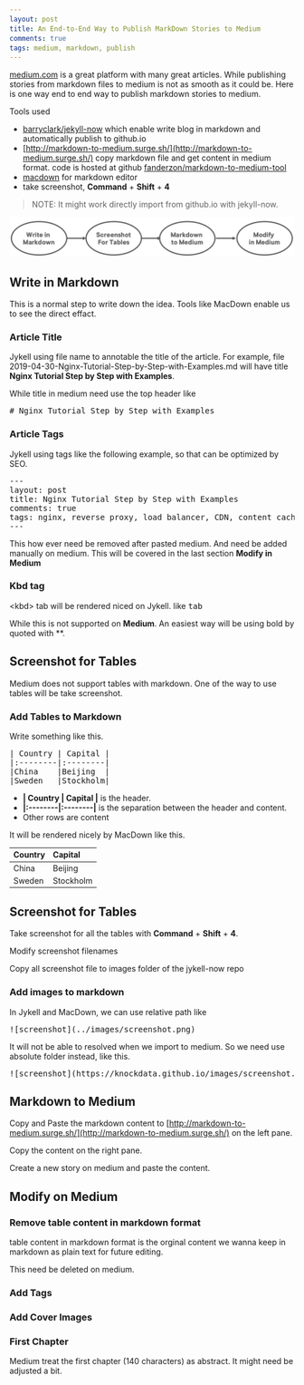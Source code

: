 ```yaml
---
layout: post
title: An End-to-End Way to Publish MarkDown Stories to Medium
comments: true
tags: medium, markdown, publish
---
```


[medium.com](medium.com) is a great platform with many great articles. While publishing stories from markdown files to medium is not as smooth as it could be. Here is one way end to end way to publish markdown stories to medium.

Tools used

- [barryclark/jekyll-now](https://github.com/barryclark/jekyll-now) which enable write blog in markdown and automatically publish to github.io
- [http://markdown-to-medium.surge.sh/](http://markdown-to-medium.surge.sh/) copy markdown file and get content in medium format. code is hosted at github [fanderzon/markdown-to-medium-tool](https://github.com/fanderzon/markdown-to-medium-tool)
- [macdown](https://macdown.uranusjr.com/) for markdown editor
- take screenshot, **Command** + **Shift** + **4**

> NOTE: It might work directly import from github.io with jekyll-now. 

![publish-to-medium-flow](../images/publish-to-medium-flow.png)

## Write in Markdown

This is a normal step to write down the idea. Tools like MacDown enable us to see the direct effact.

### Article Title

Jykell using file name to annotable the title of the article. For example, file 2019-04-30-Nginx-Tutorial-Step-by-Step-with-Examples.md will have title **Nginx Tutorial Step by Step with Examples**. 

While title in medium need use the top header like

<pre>
# Nginx Tutorial Step by Step with Examples
</pre>

### Article Tags

Jykell using tags like the following example, so that can be optimized by SEO.

<pre>
---
layout: post
title: Nginx Tutorial Step by Step with Examples
comments: true
tags: nginx, reverse proxy, load balancer, CDN, content cache
---
</pre>

This how ever need be removed after pasted medium. And need be added manually on medium. This will be covered in the last section **Modify in Medium**

### Kbd tag

\<kbd> tab will be rendered niced on Jykell. like <kbd>tab</kbd>

While this is not supported on **Medium**. An easiest way will be using bold by quoted with **. 

## Screenshot for Tables

Medium does not support tables with markdown. One of the way to use tables will be take screenshot.

### Add Tables to Markdown

Write something like this. 

<pre>
| Country | Capital |
|:--------|:--------|
|China    |Beijing  |
|Sweden   |Stockholm|
</pre>

- **| Country | Capital |** is the header. 
- **|:--------|:--------|** is the separation between the header and content. 
- Other rows are content

It will be rendered nicely by MacDown like this.

| Country | Capital |
|:--------|:--------|
|China    |Beijing  |
|Sweden   |Stockholm|

## Screenshot for Tables

Take screenshot for all the tables with **Command** + **Shift** + **4**.

Modify screenshot filenames

Copy all screenshot file to images folder of the jykell-now repo

### Add images to markdown

In Jykell and MacDown, we can use relative path like

<pre>
![screenshot](../images/screenshot.png)
</pre>

It will not be able to resolved when we import to medium. So we need use absolute folder instead, like this.

<pre>
![screenshot](https://knockdata.github.io/images/screenshot.png)
</pre>

## Markdown to Medium

Copy and Paste the markdown content to [http://markdown-to-medium.surge.sh/](http://markdown-to-medium.surge.sh/) on the left pane.

Copy the content on the right pane.

Create a new story on medium and paste the content.

## Modify on Medium

### Remove table content in markdown format

table content in markdown format is the orginal content we wanna keep in markdown as plain text for future editing.

This need be deleted on medium.

### Add Tags

### Add Cover Images

### First Chapter

Medium treat the first chapter (140 characters) as abstract. It might need be adjusted a bit.